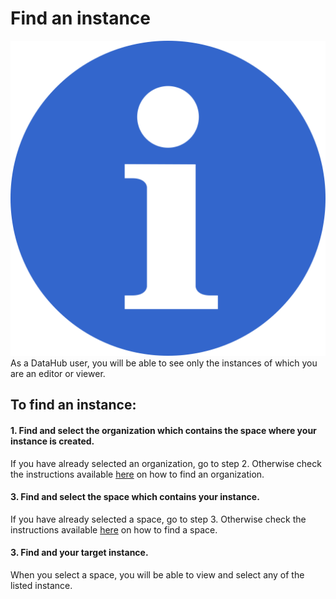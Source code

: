 # Find an instance

![](../../.gitbook/assets/info_simple.svg.png)As a DataHub user, you will be able to see only the instances of which you are an editor or viewer.

## To find an instance:

#### 1. Find and select the organization which contains the space where your instance is created.

If you have already selected an organization, go to step 2. Otherwise check the instructions available [here](find-an-organization.md) on how to find an organization.

#### 3. Find and select the space which contains your instance.

If you have already selected a space, go to step 3. Otherwise check the instructions available [here](find-a-space.md) on how to find a space.

#### 3. Find and your target instance.

When you select a space, you will be able to view and select any of the listed instance.

 







